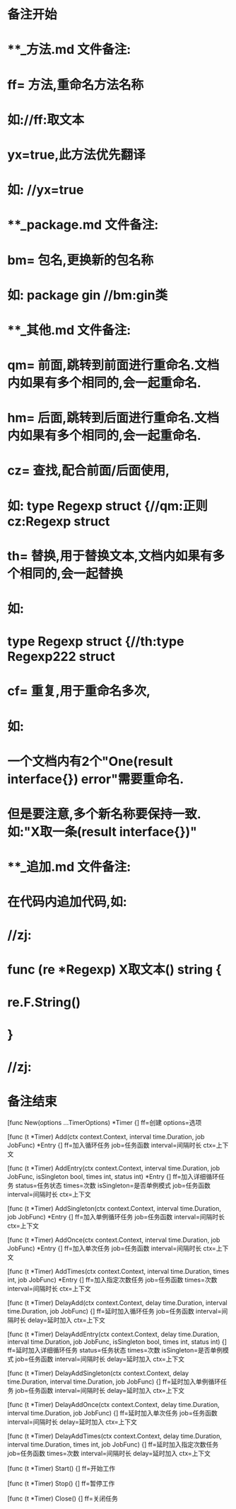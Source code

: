 # 备注开始
# **_方法.md 文件备注:
# ff= 方法,重命名方法名称
# 如://ff:取文本
#
# yx=true,此方法优先翻译
# 如: //yx=true

# **_package.md 文件备注:
# bm= 包名,更换新的包名称 
# 如: package gin //bm:gin类

# **_其他.md 文件备注:
# qm= 前面,跳转到前面进行重命名.文档内如果有多个相同的,会一起重命名.
# hm= 后面,跳转到后面进行重命名.文档内如果有多个相同的,会一起重命名.
# cz= 查找,配合前面/后面使用,
# 如: type Regexp struct {//qm:正则 cz:Regexp struct
#
# th= 替换,用于替换文本,文档内如果有多个相同的,会一起替换
# 如:
# type Regexp struct {//th:type Regexp222 struct
#
# cf= 重复,用于重命名多次,
# 如: 
# 一个文档内有2个"One(result interface{}) error"需要重命名.
# 但是要注意,多个新名称要保持一致. 如:"X取一条(result interface{})"

# **_追加.md 文件备注:
# 在代码内追加代码,如:
# //zj:
# func (re *Regexp) X取文本() string { 
# re.F.String()
# }
# //zj:
# 备注结束

[func New(options ...TimerOptions) *Timer {]
ff=创建
options=选项

[func (t *Timer) Add(ctx context.Context, interval time.Duration, job JobFunc) *Entry {]
ff=加入循环任务
job=任务函数
interval=间隔时长
ctx=上下文

[func (t *Timer) AddEntry(ctx context.Context, interval time.Duration, job JobFunc, isSingleton bool, times int, status int) *Entry {]
ff=加入详细循环任务
status=任务状态
times=次数
isSingleton=是否单例模式
job=任务函数
interval=间隔时长
ctx=上下文

[func (t *Timer) AddSingleton(ctx context.Context, interval time.Duration, job JobFunc) *Entry {]
ff=加入单例循环任务
job=任务函数
interval=间隔时长
ctx=上下文

[func (t *Timer) AddOnce(ctx context.Context, interval time.Duration, job JobFunc) *Entry {]
ff=加入单次任务
job=任务函数
interval=间隔时长
ctx=上下文

[func (t *Timer) AddTimes(ctx context.Context, interval time.Duration, times int, job JobFunc) *Entry {]
ff=加入指定次数任务
job=任务函数
times=次数
interval=间隔时长
ctx=上下文

[func (t *Timer) DelayAdd(ctx context.Context, delay time.Duration, interval time.Duration, job JobFunc) {]
ff=延时加入循环任务
job=任务函数
interval=间隔时长
delay=延时加入
ctx=上下文

[func (t *Timer) DelayAddEntry(ctx context.Context, delay time.Duration, interval time.Duration, job JobFunc, isSingleton bool, times int, status int) {]
ff=延时加入详细循环任务
status=任务状态
times=次数
isSingleton=是否单例模式
job=任务函数
interval=间隔时长
delay=延时加入
ctx=上下文

[func (t *Timer) DelayAddSingleton(ctx context.Context, delay time.Duration, interval time.Duration, job JobFunc) {]
ff=延时加入单例循环任务
job=任务函数
interval=间隔时长
delay=延时加入
ctx=上下文

[func (t *Timer) DelayAddOnce(ctx context.Context, delay time.Duration, interval time.Duration, job JobFunc) {]
ff=延时加入单次任务
job=任务函数
interval=间隔时长
delay=延时加入
ctx=上下文

[func (t *Timer) DelayAddTimes(ctx context.Context, delay time.Duration, interval time.Duration, times int, job JobFunc) {]
ff=延时加入指定次数任务
job=任务函数
times=次数
interval=间隔时长
delay=延时加入
ctx=上下文

[func (t *Timer) Start() {]
ff=开始工作

[func (t *Timer) Stop() {]
ff=暂停工作

[func (t *Timer) Close() {]
ff=关闭任务
